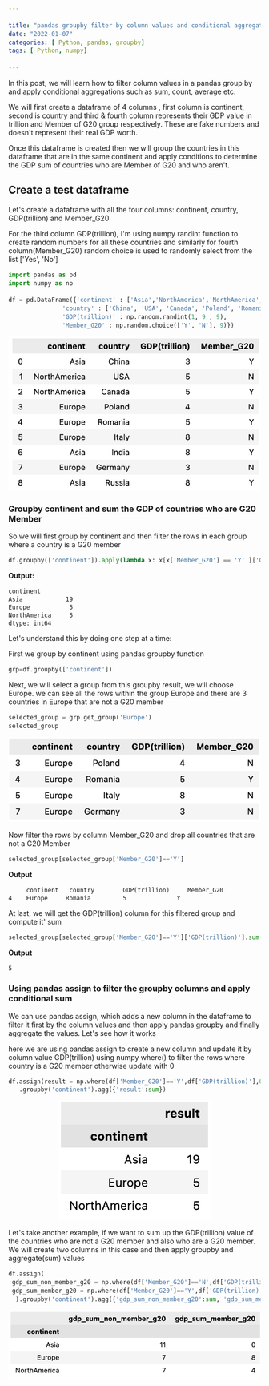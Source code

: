 ```yaml
---

title: "pandas groupby filter by column values and conditional aggregation"
date: "2022-01-07"
categories: [ Python, pandas, groupby]
tags: [ Python, numpy]

---
```


In this post, we will learn how to filter column values in a pandas group by and apply conditional aggregations such as sum, count, average etc.

We will first create a dataframe of 4 columns , first column is continent, second is country and third & fourth column represents their GDP value in trillion and Member of G20 group respectively. These are fake numbers and doesn't represent their real GDP worth.

Once this dataframe is created then we will group the countries in this dataframe that are in the same continent and apply conditions to determine the GDP sum of countries who are Member of G20 and who aren't.

## Create a test dataframe

Let's create a dataframe with all the four columns: continent, country, GDP(trillion) and Member_G20

For the third column GDP(trillion), I'm using numpy randint function to create random numbers for all these countries 
and similarly for fourth column(Member_G20) random choice is used to randomly select from the list ['Yes', 'No']

```python
import pandas as pd
import numpy as np

df = pd.DataFrame({'continent' : ['Asia','NorthAmerica','NorthAmerica','Europe','Europe', 'Europe','Asia', 'Europe', 'Asia'],
               'country' : ['China', 'USA', 'Canada', 'Poland', 'Romania', 'Italy', 'India', 'Germany', 'Russia'],
               'GDP(trillion)' : np.random.randint(1, 9 , 9),
               'Member_G20' : np.random.choice(['Y', 'N'], 9)})
```

<p align="center">
  <img src="/images/2022/01/pandas_grpby_aggr-1.png">
</p>



### Groupby continent and sum the GDP of countries who are G20 Member

So we will first group by continent and then filter the rows in each group where a country is a G20 member

```python
df.groupby(['continent']).apply(lambda x: x[x['Member_G20'] == 'Y' ]['GDP(trillion)'].sum())
```
**Output:**

```
continent
Asia            19
Europe           5
NorthAmerica     5
dtype: int64
```

Let's understand this by doing one step at a time:

First we group by continent using pandas groupby function

```python
grp=df.groupby(['continent'])
```

Next, we will select a group from this groupby result, we will choose Europe.
we can see all the rows within the group Europe and there are 3 countries in Europe
that are not a G20 member

```python
selected_group = grp.get_group('Europe')
selected_group
```

<p align="center">
  <img src="/images/2022/01/pandas_grpby_aggr-2.png">
</p>
Now filter the rows by column Member_G20 and drop all countries that are not a G20 Member


```python
selected_group[selected_group['Member_G20']=='Y']
```
**Output**

```
     continent	 country	    GDP(trillion)	  Member_G20
4	 Europe	    Romania	        5	           Y
```

At last, we will get the GDP(trillion) column for this filtered group and compute it' sum

```python
selected_group[selected_group['Member_G20']=='Y']['GDP(trillion)'].sum()
```
**Output**

```
5
```

### Using pandas assign to filter the groupby columns and apply conditional sum

We can use pandas assign, which adds a new column in the dataframe to filter it first by the column values and then apply 
pandas groupby and finally aggregate the values. Let's see how it works

here we are using pandas assign to create a new column and update it by column value GDP(trillion)
using numpy where() to filter the rows where country is a G20 member otherwise update with 0

```python
df.assign(result = np.where(df['Member_G20']=='Y',df['GDP(trillion)'],0))\
   .groupby('continent').agg({'result':sum})
```

<p align="center">
  <img src="/images/2022/01/pandas_grpby_aggr-3.png">
</p>

Let's take another example, if we want to sum up the GDP(trillion) value of the countries who are not a G20 member and also who are a G20 member.
We will create two columns in this case and then apply groupby and aggregate(sum) values

```python
df.assign(
 gdp_sum_non_member_g20 = np.where(df['Member_G20']=='N',df['GDP(trillion)'],0),
 gdp_sum_member_g20 = np.where(df['Member_G20']=='Y',df['GDP(trillion)'],0)
  ).groupby('continent').agg({'gdp_sum_non_member_g20':sum, 'gdp_sum_member_g20':sum})
```

<p align="center">
  <img src="/images/2022/01/pandas_grpby_aggr-4.png">
</p>







